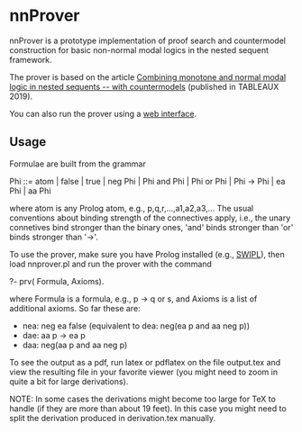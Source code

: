 # nnProver

nnProver is a prototype implementation of proof search and countermodel construction for basic non-normal modal logics in the nested sequent framework.

The prover is based on the article [Combining monotone and normal modal logic in nested sequents -- with countermodels](https://mimamsa.logic.at/files/2019TABLEAUXNS4BiM.pdf) (published in TABLEAUX 2019).

You can also run the prover using a [web interface](http://subsell.logic.at/bprover/nnProver/).


## Usage

Formulae are built from the grammar

  Phi ::= atom | false | true | neg Phi | Phi and Phi | Phi or Phi | Phi -> Phi | ea Phi | aa Phi

where atom is any Prolog atom, e.g., p,q,r,...,a1,a2,a3,... The usual conventions about binding strength of the connectives apply, i.e., the unary connetives bind stronger than the binary ones, 'and' binds stronger than 'or' binds stronger than '->'.

To use the prover, make sure you have Prolog installed (e.g., [SWIPL](https://www.swi-prolog.org/)), then load nnprover.pl and run the prover with the command

  ?- prv( Formula, Axioms).

where Formula is a formula, e.g., p -> q or s, and Axioms is a list of additional axioms. So far these are:
- nea: neg ea false (equivalent to dea: neg(ea p and aa neg p))
- dae: aa p -> ea p
- daa: neg(aa p and aa neg p)

To see the output as a pdf, run latex or pdflatex on the file output.tex and view the resulting file in your favorite viewer (you might need to zoom in quite a bit for large derivations).

NOTE: In some cases the derivations might become too large for TeX to handle (if they are more than about 19 feet). In this case you might need to split the derivation produced in derivation.tex manually.

